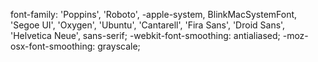 font-family: 'Poppins', 'Roboto', -apple-system, BlinkMacSystemFont, 'Segoe UI',
    'Oxygen', 'Ubuntu', 'Cantarell', 'Fira Sans', 'Droid Sans', 'Helvetica Neue', sans-serif;
  -webkit-font-smoothing: antialiased;
  -moz-osx-font-smoothing: grayscale;

  <link href="https://fonts.googleapis.com/css2?family=Poppins:wght@400;600&family=Roboto:wght@400;500&display=swap" rel="stylesheet">
